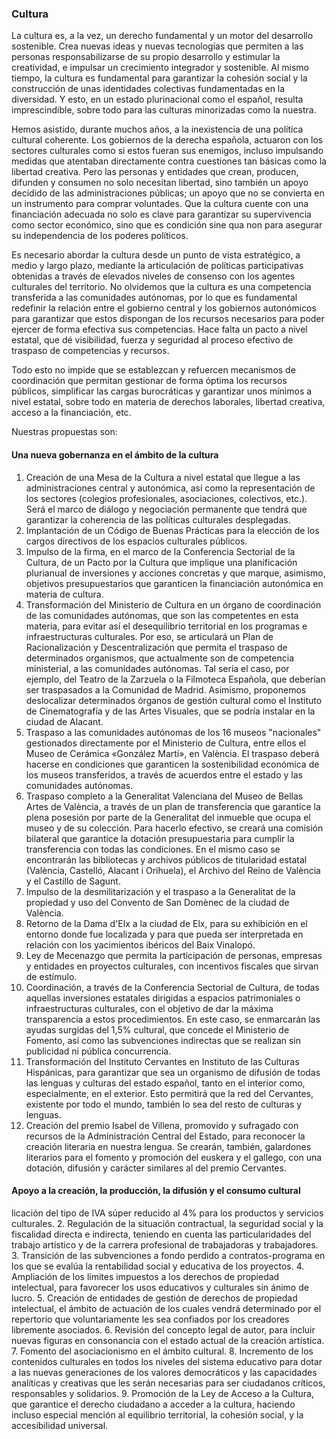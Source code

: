 ### Cultura
La cultura es, a la vez, un derecho fundamental y un motor del desarrollo sostenible. Crea nuevas ideas y nuevas tecnologías que permiten a las personas responsabilizarse de su propio desarrollo y estimular la creatividad, e impulsar un crecimiento integrador y sostenible. Al mismo tiempo, la cultura es fundamental para garantizar la cohesión social y la construcción de unas identidades colectivas fundamentadas en la diversidad. Y esto, en un estado plurinacional como el español, resulta imprescindible, sobre todo para las culturas minorizadas como la nuestra.

Hemos asistido, durante muchos años, a la inexistencia de una política cultural coherente. Los gobiernos de la derecha española, actuaron con los sectores culturales como si estos fueran sus enemigos, incluso impulsando medidas que atentaban directamente contra cuestiones tan básicas como la libertad creativa. Pero las personas y entidades que crean, producen, difunden y consumen no solo necesitan libertad, sino también un apoyo decidido de las administraciones públicas; un apoyo que no se convierta en un instrumento para comprar voluntades. Que la cultura cuente con una financiación adecuada no solo es clave para garantizar su supervivencia como sector económico, sino que es condición sine qua non para asegurar su independencia de los poderes políticos.

Es necesario abordar la cultura desde un punto de vista estratégico, a medio y largo plazo, mediante la articulación de políticas participativas obtenidas a través de elevados niveles de consenso con los agentes culturales del territorio. No olvidemos que la cultura es una competencia transferida a las comunidades autónomas, por lo que es fundamental redefinir la relación entre el gobierno central y los gobiernos autonómicos para garantizar que estos dispongan de los recursos necesarios para poder ejercer de forma efectiva sus competencias. Hace falta un pacto a nivel estatal, que dé visibilidad, fuerza y seguridad al proceso efectivo de traspaso de competencias y recursos.

Todo esto no impide que se establezcan y refuercen mecanismos de coordinación que permitan gestionar de forma óptima los recursos públicos, simplificar las cargas burocráticas y garantizar unos mínimos a nivel estatal, sobre todo en materia de derechos laborales, libertad creativa, acceso a la financiación, etc.

Nuestras propuestas son:

#### Una nueva gobernanza en el ámbito de la cultura

1. Creación de una Mesa de la Cultura a nivel estatal que llegue a las administraciones central y autonómica, así como la representación de los sectores (colegios profesionales, asociaciones, colectivos, etc.). Será el marco de diálogo y negociación permanente que tendrá que garantizar la coherencia de las políticas culturales desplegadas.
2. Implantación de un Código de Buenas Prácticas para la elección de los cargos directivos de los espacios culturales públicos.
3. Impulso de la firma, en el marco de la Conferencia Sectorial de la Cultura, de un Pacto por la Cultura que implique una planificación plurianual de inversiones y acciones concretas y que marque, asimismo, objetivos presupuestarios que garanticen la financiación autonómica en materia de cultura.
4. Transformación del Ministerio de Cultura en un órgano de coordinación de las comunidades autónomas, que son las competentes en esta materia, para evitar así el desequilibrio territorial en los programas e infraestructuras culturales. Por eso, se articulará un Plan de Racionalización y Descentralización que permita el traspaso de determinados organismos, que actualmente son de competencia ministerial, a las comunidades autónomas. Tal sería el caso, por ejemplo, del Teatro de la Zarzuela o la Filmoteca Española, que deberían ser traspasados a la Comunidad de Madrid. Asimismo, proponemos deslocalizar determinados órganos de gestión cultural como el Instituto de Cinematografía y de las Artes Visuales, que se podría instalar en la ciudad de Alacant.
5. Traspaso a las comunidades autónomas de los 16 museos &quot;nacionales&quot; gestionados directamente por el Ministerio de Cultura, entre ellos el Museo de Cerámica «González Martí», en València. El traspaso deberá hacerse en condiciones que garanticen la sostenibilidad económica de los museos transferidos,  a través de acuerdos entre el estado y las comunidades autónomas.
6. Traspaso completo a la Generalitat Valenciana del Museo de Bellas Artes de València, a través de un plan de transferencia que garantice la plena posesión por parte de la Generalitat del inmueble que ocupa el museo y de su colección. Para hacerlo efectivo, se creará una comisión bilateral que garantice la dotación presupuestaria para cumplir la transferencia con todas las condiciones. En el mismo caso se encontrarán las bibliotecas y archivos públicos de titularidad estatal (València, Castelló, Alacant i Orihuela), el Archivo del Reino de València y el Castillo de Sagunt.
7. Impulso de la desmilitarización y el traspaso a la Generalitat de la propiedad y uso del Convento de San Domènec de la ciudad de València.
8. Retorno de la Dama d'Elx a la ciudad de Elx, para su exhibición en el entorno donde fue localizada y para que pueda ser interpretada en relación con los yacimientos ibéricos del Baix Vinalopó.
9. Ley de Mecenazgo que permita la participación de personas, empresas y entidades en proyectos culturales, con incentivos fiscales que sirvan de estímulo.
10. Coordinación, a través de la Conferencia Sectorial de Cultura, de todas aquellas inversiones estatales dirigidas a espacios patrimoniales o infraestructuras culturales, con el objetivo de dar la máxima transparencia a estos procedimientos. En este caso, se enmarcarán las ayudas surgidas del 1,5% cultural, que concede el Ministerio de Fomento, así como las subvenciones indirectas que se realizan sin publicidad ni pública concurrencia.
11. Transformación del Instituto Cervantes en Instituto de las Culturas Hispánicas, para garantizar que sea un organismo de difusión de todas las lenguas y culturas del estado español, tanto en el interior como, especialmente, en el exterior. Esto permitirá que la red del Cervantes, existente por todo el mundo, también lo sea del resto de culturas y lenguas.
12. Creación del premio Isabel de Villena, promovido y sufragado con recursos de la Administración Central del Estado, para reconocer la creación literaria en nuestra lengua. Se crearán, también, galardones literarios para el fomento y promoción del euskera y el gallego, con una dotación, difusión y carácter similares al del premio Cervantes.

#### Apoyo a la creación, la producción, la difusión y el consumo cultural
licación del tipo de IVA súper reducido al 4% para los productos y servicios culturales.
2. Regulación de la situación contractual, la seguridad social y la fiscalidad directa e indirecta, teniendo en cuenta las particularidades del trabajo artístico y de la carrera profesional de trabajadoras y trabajadores.
3. Transición de las subvenciones a fondo perdido a contratos-programa en los que se evalúa la rentabilidad social y educativa de los proyectos.
4. Ampliación de los límites impuestos a los derechos de propiedad intelectual, para favorecer los usos educativos y culturales sin ánimo de lucro.
5. Creación de entidades de gestión de derechos de propiedad intelectual, el ámbito de actuación de los cuales vendrá determinado por el repertorio que voluntariamente les sea confiados por los creadores libremente asociados.
6. Revisión del concepto legal de autor, para incluir nuevas figuras en consonancia con el estado actual de la creación artística.
7. Fomento del asociacionismo en el ámbito cultural.
8. Incremento de los contenidos culturales en todos los niveles del sistema educativo para dotar a las nuevas generaciones de los valores democráticos y las capacidades analíticas y creativas que les serán necesarias para ser ciudadanos críticos, responsables y solidarios.
9. Promoción de la Ley de Acceso a la Cultura, que garantice el derecho ciudadano a acceder a la cultura, haciendo incluso especial mención al equilibrio territorial, la cohesión social, y la accesibilidad universal.
